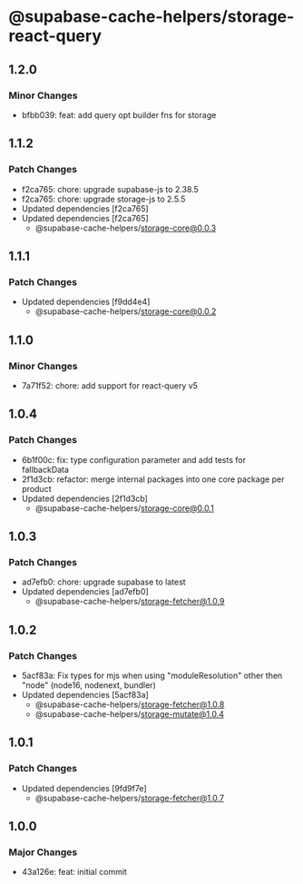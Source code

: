 # @supabase-cache-helpers/storage-react-query

## 1.2.0

### Minor Changes

- bfbb039: feat: add query opt builder fns for storage

## 1.1.2

### Patch Changes

- f2ca765: chore: upgrade supabase-js to 2.38.5
- f2ca765: chore: upgrade storage-js to 2.5.5
- Updated dependencies [f2ca765]
- Updated dependencies [f2ca765]
  - @supabase-cache-helpers/storage-core@0.0.3

## 1.1.1

### Patch Changes

- Updated dependencies [f9dd4e4]
  - @supabase-cache-helpers/storage-core@0.0.2

## 1.1.0

### Minor Changes

- 7a71f52: chore: add support for react-query v5

## 1.0.4

### Patch Changes

- 6b1f00c: fix: type configuration parameter and add tests for fallbackData
- 2f1d3cb: refactor: merge internal packages into one core package per product
- Updated dependencies [2f1d3cb]
  - @supabase-cache-helpers/storage-core@0.0.1

## 1.0.3

### Patch Changes

- ad7efb0: chore: upgrade supabase to latest
- Updated dependencies [ad7efb0]
  - @supabase-cache-helpers/storage-fetcher@1.0.9

## 1.0.2

### Patch Changes

- 5acf83a: Fix types for mjs when using "moduleResolution" other then "node" (node16, nodenext, bundler)
- Updated dependencies [5acf83a]
  - @supabase-cache-helpers/storage-fetcher@1.0.8
  - @supabase-cache-helpers/storage-mutate@1.0.4

## 1.0.1

### Patch Changes

- Updated dependencies [9fd9f7e]
  - @supabase-cache-helpers/storage-fetcher@1.0.7

## 1.0.0

### Major Changes

- 43a126e: feat: initial commit
